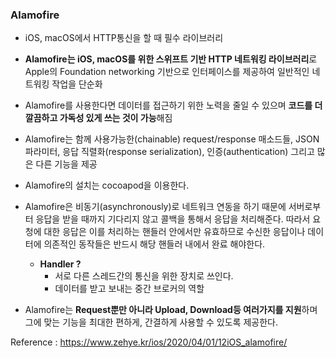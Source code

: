 ### **Alamofire**

- iOS, macOS에서 HTTP통신을 할 때 필수 라이브러리

- **Alamofire는 iOS, macOS를 위한 스위프트 기반 HTTP 네트워킹 라이브러리**로 Apple의 Foundation networking 기반으로 인터페이스를 제공하여 일반적인 네트워킹 작업을 단순화

- Alamofire를 사용한다면 데이터를 접근하기 위한 노력을 줄일 수 있으며 **코드를 더 깔끔하고 가독성 있게 쓰는 것이 가능**해짐

- Alamofire는 함께 사용가능한(chainable) request/response 매소드들, JSON 파라미터, 응답 직렬화(response serialization), 인증(authentication) 그리고 많은 다른 기능을 제공

- Alamofire의 설치는 cocoapod을 이용한다.
- Alamofire은 비동기(asynchronously)로 네트워크 연동을 하기 때문에 서버로부터 응답을 받을 때까지 기다리지 않고 콜백을 통해서 응답을 처리해준다. 따라서 요청에 대한 응답은 이를 처리하는 핸들러 안에서만 유효하므로 수신한 응답이나 데이터에 의존적인 동작들은 반드시 해당 핸들러 내에서 완료 해야한다.
  - **Handler ?**
    - 서로 다른 스레드간의 통신을 위한 장치로 쓰인다.
    - 데이터를 받고 보내는 중간 브로커의 역할
- Alamofire는 **Request뿐만 아니라 Upload, Download등 여러가지를 지원**하며 그에 맞는 기능을 최대한 편하게, 간결하게 사용할 수 있도록 제공한다.



Reference : https://www.zehye.kr/ios/2020/04/01/12iOS_alamofire/